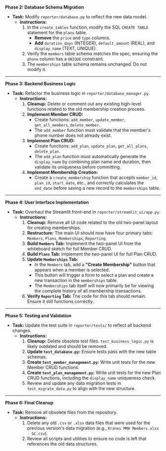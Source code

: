**Phase 2: Database Schema Migration**
* **Task:** Modify `reporter/database.py` to reflect the new data model.
    * **Instructions:**
        1.  In the `create_tables` function, modify the SQL `CREATE TABLE` statement for the `plans` table.
            * **Remove** the `price` and `type` columns.
            * **Add** `duration_days` (INTEGER), `default_amount` (REAL), and `display_name` (TEXT, UNIQUE).
        2.  Verify the `members` table schema matches the spec, ensuring the `phone` column has a `UNIQUE` constraint.
        3.  The `memberships` table schema remains unchanged. Do not modify it.

---
**Phase 3: Backend Business Logic**
* **Task:** Refactor the business logic in `reporter/database_manager.py`.
    * **Instructions:**
        1.  **Cleanup:** Delete or comment out any existing high-level functions related to the old membership creation process.
        2.  **Implement Member CRUD:**
            * Create functions: `add_member`, `update_member`, `get_all_members`, `delete_member`.
            * The `add_member` function must validate that the member's phone number does not already exist.
        3.  **Implement Plan CRUD:**
            * Create functions: `add_plan`, `update_plan`, `get_all_plans`, `delete_plan`.
            * The `add_plan` function must automatically generate the `display_name` by combining plan name and duration, then validate its uniqueness before committing.
        4.  **Implement Membership Creation:**
            * Create a `create_membership` function that accepts `member_id`, `plan_id`, `start_date`, etc., and correctly calculates the `end_date` before saving a new record to the `memberships` table.

---
**Phase 4: User Interface Implementation**
* **Task:** Overhaul the Streamlit front-end in `reporter/streamlit_ui/app.py`.
    * **Instructions:**
        1.  **Cleanup:** Remove all UI code related to the old two-panel layout for creating memberships.
        2.  **Restructure:** The main UI should now have four primary tabs: `Members`, `Plans`, `Memberships`, `Reporting`.
        3.  **Build `Members` Tab:** Implement the two-panel UI from the whiteboard sketch for full Member CRUD.
        4.  **Build `Plans` Tab:** Implement the two-panel UI for full Plan CRUD.
        5.  **Update `Memberships` Tab:**
            * In the `Members` tab, add a **"Create Membership"** button that appears when a member is selected.
            * This button will trigger a form to select a plan and create a new transaction in the `memberships` table.
            * The `Memberships` tab itself will now primarily be for viewing the complete history of all membership transactions.
        6.  **Verify `Reporting` Tab:** The code for this tab should remain. Ensure it still functions correctly.

---
**Phase 5: Testing and Validation**
* **Task:** Update the test suite in `reporter/tests/` to reflect all backend changes.
    * **Instructions:**
        1.  **Cleanup:** Delete obsolete test files. `test_business_logic.py` is likely outdated and should be removed.
        2.  **Update `test_database.py`:** Ensure tests pass with the new table schemas.
        3.  **Create `test_member_management.py`:** Write unit tests for the new Member CRUD functions.
        4.  **Create `test_plan_management.py`:** Write unit tests for the new Plan CRUD functions, including the `display_name` uniqueness check.
        5.  Review and update any data migration tests in `test_migrate_data.py` to align with the new structure.

---
**Phase 6: Final Cleanup**
* **Task:** Remove all obsolete files from the repository.
    * **Instructions:**
        1.  Delete any old `.csv` or `.xlsx` data files that were used for the previous version's data migration (e.g., `Kranos MMA Members.xlsx - GC.csv`).
        2.  Review all scripts and utilities to ensure no code is left that references the old data structures.
